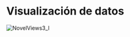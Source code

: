 # Visualización de datos
![NovelViews3_l](https://github.com/Mirinissen/PEC2/assets/166635974/9c5bfe49-0dc0-479a-8732-983ee0fb38eb)

